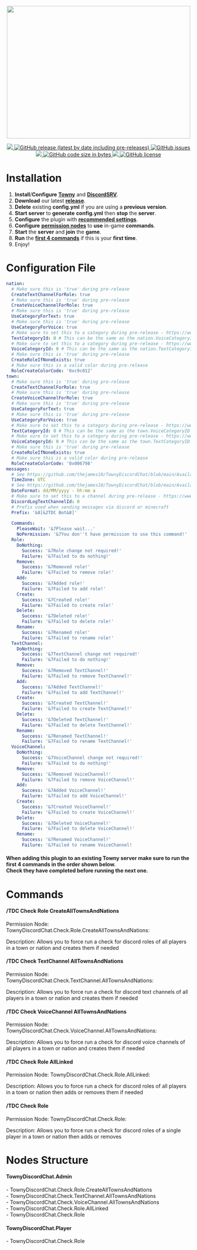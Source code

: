<p align="center">
   <a href="https://discord.gg/ynsCb2p3ac">
   <img width="500" height="362" src="https://townydiscordchat.com/logo_transparent_background.png">
   </a>
</p>
<p align="center">
   <a href="https://discord.gg/ynsCb2p3ac">
   <img src="https://discord.com/api/guilds/827698003208962099/widget.png">
   </a>
   <a href="https://github.com/thejames10/TownyDiscordChat/releases/latest">
   <img alt="GitHub release (latest by date including pre-releases)" src="https://img.shields.io/github/v/release/thejames10/TownyDiscordChat?color=blue&include_prereleases">
   </a>
   <a href="https://github.com/thejames10/TownyDiscordChat/issues">
   <img alt="GitHub issues" src="https://img.shields.io/github/issues/thejames10/TownyDiscordChat?color=orange">
   </a>
   <a href="https://github.com/thejames10/TownyDiscordChat/releases">
   <img src="https://img.shields.io/github/downloads/thejames10/TownyDiscordChat/total.svg?color=brightgreen">
   </a>
   <a href="https://github.com/thejames10/TownyDiscordChat/releases">
   <img alt="GitHub code size in bytes" src="https://img.shields.io/github/languages/code-size/thejames10/TownyDiscordChat">
   </a>
   <a href="https://github.com/thejames10/TownyDiscordChat/graphs/contributors">
   <img src="https://img.shields.io/github/contributors/thejames10/TownyDiscordChat.svg?color=brightgreen">
   </a>
   <a href="https://github.com/thejames10/TownyDiscordChat/blob/main/LICENSE">
   <img alt="GitHub license" src="https://img.shields.io/github/license/thejames10/TownyDiscordChat">
   </a>
</p>
<h1>Installation</h1>
<ol>
   <li><strong>Install</strong>/<strong>Configure</strong> <strong><a href="https://www.spigotmc.org/resources/towny-advanced.72694/" target="_blank" rel="noopener">Towny</a></strong> and <strong><a href="https://www.spigotmc.org/resources/discordsrv.18494/" target="_blank" rel="noopener">DiscordSRV</a></strong>.</li>
   <li><strong>Download</strong> our latest <strong><a href="https://github.com/thejames10/TownyDiscordChat/releases/latest" target="_blank" rel="noopener">release</a></strong>.</li>
   <li><strong>Delete</strong> existing <strong>config.yml</strong> if you are using a <strong>previous version</strong>.</li>
   <li><strong>Start server</strong> to <strong>generate</strong> <strong>config.yml</strong> then <strong>stop</strong> the <strong>server</strong>.</li>
   <li><strong>Configure</strong> the plugin with <strong><a href="https://github.com/thejames10/TownyDiscordChat/releases/latest" target="_blank" rel="noopener">recommended settings</a></strong>.</li>
   <li><strong>Configure</strong> <a href="https://github.com/thejames10/TownyDiscordChat#nodes-structure" target="_blank" rel="noopener"><strong>permission nodes</strong></a> to <strong>use</strong> in-game <strong>commands</strong>.</li>
   <li><strong>Start</strong> the <strong>server</strong> and <strong>join</strong> the <strong>game</strong>.</li>
   <li><strong>Run</strong> the <a href="https://github.com/thejames10/TownyDiscordChat/blob/main/README.md#when-adding-this-plugin-to-an-existing-towny-server-make-sure-to-run-the-first-4-commands-in-the-order-shown-below-check-they-have-completed-before-running-the-next-one" target="_blank" rel="noopener"><strong>first 4 commands</strong></a> if this is your <strong>first time</strong>.</li>
   <li>Enjoy!</li>
</ol>

<h1>Configuration File</h1>

```YAML
nation:
  # Make sure this is 'true' during pre-release
  CreateTextChannelForRole: true
  # Make sure this is 'true' during pre-release
  CreateVoiceChannelForRole: true
  # Make sure this is 'true' during pre-release
  UseCategoryForText: true
  # Make sure this is 'true' during pre-release
  UseCategoryForVoice: true
  # Make sure to set this to a category during pre-release - https://www.youtube.com/watch?v=NLWtSHWKbAI
  TextCategoryId: 0 # This can be the same as the nation.VoiceCategoryID but make sure they are NOT the same as the town categoryIds
  # Make sure to set this to a category during pre-release - https://www.youtube.com/watch?v=NLWtSHWKbAI
  VoiceCategoryId: 0 # This can be the same as the nation.TextCategoryID but make sure they are NOT the same as the town categoryIds
  # Make sure this is 'true' during pre-release
  CreateRoleIfNoneExists: true
  # Make sure this is a valid color during pre-release
  RoleCreateColorCode: '0xc9c012'
town:
  # Make sure this is 'true' during pre-release
  CreateTextChannelForRole: true
  # Make sure this is 'true' during pre-release
  CreateVoiceChannelForRole: true
  # Make sure this is 'true' during pre-release
  UseCategoryForText: true
  # Make sure this is 'true' during pre-release
  UseCategoryForVoice: true
  # Make sure to set this to a category during pre-release - https://www.youtube.com/watch?v=NLWtSHWKbAI
  TextCategoryId: 0 # This can be the same as the town.VoiceCategoryID but make sure they are NOT the same as the nation categoryIds
  # Make sure to set this to a category during pre-release - https://www.youtube.com/watch?v=NLWtSHWKbAI
  VoiceCategoryId: 0 # This can be the same as the town.TextCategoryID but make sure they are NOT the same as the nation categoryIds
  # Make sure this is 'true' during pre-release
  CreateRoleIfNoneExists: true
  # Make sure this is a valid color during pre-release
  RoleCreateColorCode: '0x006798'
messages:
  # See https://github.com/thejames10/TownyDiscordChat/blob/main/AvailableTimeZones.txt
  TimeZone: UTC
  # See https://github.com/thejames10/TownyDiscordChat/blob/main/AvailableDateFormats.txt
  DateFormat: dd/MM/yyyy - hh:mm a
  # Make sure to set this to a channel during pre-release - https://www.youtube.com/watch?v=NLWtSHWKbAI
  DiscordLogTextChannelId: 0
  # Prefix used when sending messages via discord or minecraft
  Prefix: '&8[&2TDC Bot&8]'
  
  Commands:
    PleaseWait: '&7Please wait...'
    NoPermission: '&7You don''t have permission to use this command!'
  Role:
    DoNothing:
      Success: '&7Role change not required!'
      Failure: '&7Failed to do nothing!'
    Remove:
      Success: '&7Removed role!'
      Failure: '&7Failed to remove role!'
    Add:
      Success: '&7Added role!'
      Failure: '&7Failed to add role!'
    Create:
      Success: '&7Created role!'
      Failure: '&7Failed to create role!'
    Delete:
      Success: '&7Deleted role!'
      Failure: '&7Failed to delete role!'
    Rename:
      Success: '&7Renamed role!'
      Failure: '&7Failed to rename role!'
  TextChannel:
    DoNothing:
      Success: '&7TextChannel change not required!'
      Failure: '&7Failed to do nothing!'
    Remove:
      Success: '&7Removed TextChannel!'
      Failure: '&7Failed to remove TextChannel!'
    Add:
      Success: '&7Added TextChannel!'
      Failure: '&7Failed to add TextChannel!'
    Create:
      Success: '&7Created TextChannel!'
      Failure: '&7Failed to create TextChannel!'
    Delete:
      Success: '&7Deleted TextChannel!'
      Failure: '&7Failed to delete TextChannel!'
    Rename:
      Success: '&7Renamed TextChannel!'
      Failure: '&7Failed to rename TextChannel!'
  VoiceChannel:
    DoNothing:
      Success: '&7VoiceChannel change not required!'
      Failure: '&7Failed to do nothing!'
    Remove:
      Success: '&7Removed VoiceChannel!'
      Failure: '&7Failed to remove VoiceChannel!'
    Add:
      Success: '&7Added VoiceChannel!'
      Failure: '&7Failed to add VoiceChannel!'
    Create:
      Success: '&7Created VoiceChannel!'
      Failure: '&7Failed to create VoiceChannel!'
    Delete:
      Success: '&7Deleted VoiceChannel!'
      Failure: '&7Failed to delete VoiceChannel!'
    Rename:
      Success: '&7Renamed VoiceChannel!'
      Failure: '&7Failed to rename VoiceChannel!
```
<h4>When adding this plugin to an existing Towny server make sure to run the first 4 commands in the order shown below. <br>Check they have completed before running the next one.</h4>
<h1>Commands</h1>
<h4>/TDC Check Role CreateAllTownsAndNations</h4>
<p>Permission Node: TownyDiscordChat.Check.Role.CreateAllTownsAndNations:</p>
<p>Description: Allows you to force run a check for discord roles of all players in a town or nation and creates them if needed</p>
<h4>/TDC Check TextChannel AllTownsAndNations</h4>
<p>Permission Node: TownyDiscordChat.Check.TextChannel.AllTownsAndNations:</p>
<p>Description: Allows you to force run a check for discord text channels of all players in a town or nation and creates them if needed</p>
<h4>/TDC Check VoiceChannel AllTownsAndNations</h4>
<p>Permission Node: TownyDiscordChat.Check.VoiceChannel.AllTownsAndNations:</p>
<p>Description: Allows you to force run a check for discord voice channels of all players in a town or nation and creates them if needed</p>
<h4>/TDC Check Role AllLinked</h4>
<p>Permission Node: TownyDiscordChat.Check.Role.AllLinked:</p>
<p>Description: Allows you to force run a check for discord roles of all players in a town or nation then adds or removes them if needed</p>
<h4>/TDC Check Role</h4>
<p>Permission Node: TownyDiscordChat.Check.Role:</p>
<p>Description: Allows you to force run a check for discord roles of a single player in a town or nation then adds or removes</p>
<h1>Nodes Structure</h1>
<h4>TownyDiscordChat.Admin</h4>
<p>- TownyDiscordChat.Check.Role.CreateAllTownsAndNations<br />- TownyDiscordChat.Check.TextChannel.AllTownsAndNations<br />- TownyDiscordChat.Check.VoiceChannel.AllTownsAndNations<br />- TownyDiscordChat.Check.Role.AllLinked<br />- TownyDiscordChat.Check.Role</p>
<h4>TownyDiscordChat.Player</h4>
<p>- TownyDiscordChat.Check.Role</p>
